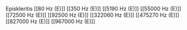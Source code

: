 Episkleritis
[[80 Hz (E)]]
[[350 Hz (E)]]
[[5190 Hz (E)]]
[[55000 Hz (E)]]
[[72500 Hz (E)]]
[[92500 Hz (E)]]
[[322060 Hz (E)]]
[[475270 Hz (E)]]
[[827000 Hz (E)]]
[[967000 Hz (E)]]